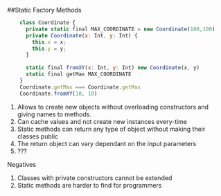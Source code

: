 ##Static Factory Methods

```javascript
    class Coordinate {
      private static final MAX_COORDINATE = new Coordinate(100,100)
      private Coordinate(x: Int, y: Int) {
        this.x = x;
        this.y = y;  
      }
      
      static final fromXY(x: Int, y: Int) new Coordinate(x, y)
      static final getMax MAX_COORDINATE
    }
    Coordinate.getMax === Coordinate.getMax
    Coordinate.fromXY(10, 10)
```

1. Allows to create new objects without overloading constructors and giving names to methods.
2. Can cache values and not create new instances every-time
3. Static methods can return any type of object without making their classes public
4. The return object can vary dependant on the input parameters
5. ??? 

Negatives

1. Classes with private constructors cannot be extended 
2. Static methods are harder to find for programmers

